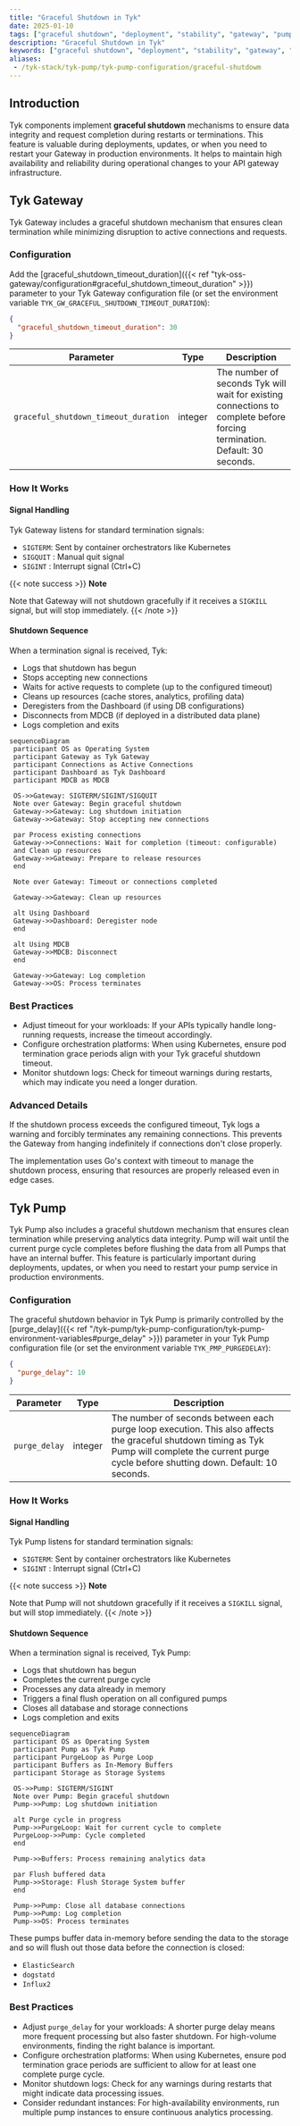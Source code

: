 ```yaml
---
title: "Graceful Shutdown in Tyk"
date: 2025-01-10
tags: ["graceful shutdown", "deployment", "stability", "gateway", "pump"]
description: "Graceful Shutdown in Tyk"
keywords: ["graceful shutdown", "deployment", "stability", "gateway", "pump"]
aliases:
 - /tyk-stack/tyk-pump/tyk-pump-configuration/graceful-shutdowm
---
```


## Introduction

Tyk components implement **graceful shutdown** mechanisms to ensure data integrity and request completion during restarts or terminations. This feature is valuable during deployments, updates, or when you need to restart your Gateway in production environments. It helps to maintain high availability and reliability during operational changes to your API gateway infrastructure.

## Tyk Gateway

Tyk Gateway includes a graceful shutdown mechanism that ensures clean termination while minimizing disruption to active connections and requests. 

### Configuration

Add the [graceful_shutdown_timeout_duration]({{< ref "tyk-oss-gateway/configuration#graceful_shutdown_timeout_duration" >}}) parameter to your Tyk Gateway configuration file (or set the environment variable `TYK_GW_GRACEFUL_SHUTDOWN_TIMEOUT_DURATION`):

```json
{
  "graceful_shutdown_timeout_duration": 30
}
```

| Parameter | Type | Description |
|-----------|------|-------------|
| `graceful_shutdown_timeout_duration` | integer | The number of seconds Tyk will wait for existing connections to complete before forcing termination. Default: 30 seconds. |

### How It Works

#### Signal Handling

Tyk Gateway listens for standard termination signals:

- `SIGTERM`: Sent by container orchestrators like Kubernetes
- `SIGQUIT` : Manual quit signal
- `SIGINT` : Interrupt signal (Ctrl+C)

{{< note success >}}
**Note**  

Note that Gateway will not shutdown gracefully if it receives a `SIGKILL` signal, but will stop immediately.
{{< /note >}}
#### Shutdown Sequence

When a termination signal is received, Tyk:

- Logs that shutdown has begun
- Stops accepting new connections
- Waits for active requests to complete (up to the configured timeout)
- Cleans up resources (cache stores, analytics, profiling data)
- Deregisters from the Dashboard (if using DB configurations)
- Disconnects from MDCB (if deployed in a distributed data plane)
- Logs completion and exits

```mermaid
sequenceDiagram
 participant OS as Operating System
 participant Gateway as Tyk Gateway
 participant Connections as Active Connections
 participant Dashboard as Tyk Dashboard
 participant MDCB as MDCB
    
 OS->>Gateway: SIGTERM/SIGINT/SIGQUIT
 Note over Gateway: Begin graceful shutdown
 Gateway->>Gateway: Log shutdown initiation
 Gateway->>Gateway: Stop accepting new connections
    
 par Process existing connections
 Gateway->>Connections: Wait for completion (timeout: configurable)
 and Clean up resources
 Gateway->>Gateway: Prepare to release resources
 end
    
 Note over Gateway: Timeout or connections completed
    
 Gateway->>Gateway: Clean up resources
    
 alt Using Dashboard
 Gateway->>Dashboard: Deregister node
 end
    
 alt Using MDCB
 Gateway->>MDCB: Disconnect
 end
    
 Gateway->>Gateway: Log completion
 Gateway->>OS: Process terminates
```

### Best Practices

- Adjust timeout for your workloads: If your APIs typically handle long-running requests, increase the timeout accordingly.
- Configure orchestration platforms: When using Kubernetes, ensure pod termination grace periods align with your Tyk graceful shutdown timeout.
- Monitor shutdown logs: Check for timeout warnings during restarts, which may indicate you need a longer duration.

### Advanced Details

If the shutdown process exceeds the configured timeout, Tyk logs a warning and forcibly terminates any remaining connections. This prevents the Gateway from hanging indefinitely if connections don't close properly.

The implementation uses Go's context with timeout to manage the shutdown process, ensuring that resources are properly released even in edge cases.

## Tyk Pump

Tyk Pump also includes a graceful shutdown mechanism that ensures clean termination while preserving analytics data integrity. Pump will wait until the current purge cycle completes before flushing the data from all Pumps that have an internal buffer. This feature is particularly important during deployments, updates, or when you need to restart your pump service in production environments.


### Configuration

The graceful shutdown behavior in Tyk Pump is primarily controlled by the [purge_delay]({{< ref "/tyk-pump/tyk-pump-configuration/tyk-pump-environment-variables#purge_delay" >}}) parameter in your Tyk Pump configuration file (or set the environment variable `TYK_PMP_PURGEDELAY`):

```json
{
  "purge_delay": 10
}
```

| Parameter | Type | Description |
|-----------|------|-------------|
| `purge_delay` | integer | The number of seconds between each purge loop execution. This also affects the graceful shutdown timing as Tyk Pump will complete the current purge cycle before shutting down. Default: 10 seconds. |

### How It Works

#### Signal Handling

Tyk Pump listens for standard termination signals:

- `SIGTERM`: Sent by container orchestrators like Kubernetes
- `SIGINT` : Interrupt signal (Ctrl+C)

{{< note success >}}
**Note**  

Note that Pump will not shutdown gracefully if it receives a `SIGKILL` signal, but will stop immediately.
{{< /note >}}

#### Shutdown Sequence

When a termination signal is received, Tyk Pump:

- Logs that shutdown has begun
- Completes the current purge cycle
- Processes any data already in memory
- Triggers a final flush operation on all configured pumps
- Closes all database and storage connections
- Logs completion and exits

```mermaid
sequenceDiagram
 participant OS as Operating System
 participant Pump as Tyk Pump
 participant PurgeLoop as Purge Loop
 participant Buffers as In-Memory Buffers
 participant Storage as Storage Systems
    
 OS->>Pump: SIGTERM/SIGINT
 Note over Pump: Begin graceful shutdown
 Pump->>Pump: Log shutdown initiation
    
 alt Purge cycle in progress
 Pump->>PurgeLoop: Wait for current cycle to complete
 PurgeLoop->>Pump: Cycle completed
 end
    
 Pump->>Buffers: Process remaining analytics data
    
 par Flush buffered data
 Pump->>Storage: Flush Storage System buffer
 end
    
 Pump->>Pump: Close all database connections
 Pump->>Pump: Log completion
 Pump->>OS: Process terminates
```

These pumps buffer data in-memory before sending the data to the storage and so will flush out those data before the connection is closed:
- `ElasticSearch`
- `dogstatd`
- `Influx2`

### Best Practices

- Adjust `purge_delay` for your workloads: A shorter purge delay means more frequent processing but also faster shutdown. For high-volume environments, finding the right balance is important.
- Configure orchestration platforms: When using Kubernetes, ensure pod termination grace periods are sufficient to allow for at least one complete purge cycle.
- Monitor shutdown logs: Check for any warnings during restarts that might indicate data processing issues.
- Consider redundant instances: For high-availability environments, run multiple pump instances to ensure continuous analytics processing.

